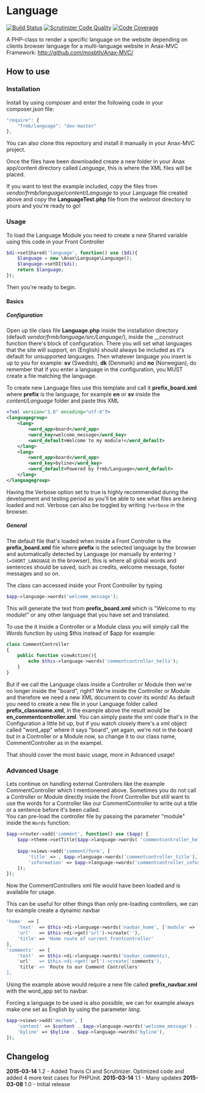 # Language

[![Build Status](https://travis-ci.org/frmb14/Language.svg?branch=master)](https://travis-ci.org/frmb14/Language)
[![Scrutinizer Code Quality](https://scrutinizer-ci.com/g/frmb14/Language/badges/quality-score.png?b=master)](https://scrutinizer-ci.com/g/frmb14/Language/?branch=master)
[![Code Coverage](https://scrutinizer-ci.com/g/frmb14/Language/badges/coverage.png?b=master)](https://scrutinizer-ci.com/g/frmb14/Language/?branch=master)

A PHP-class to render a specific language on the website depending on clients browser language for a multi-language website in Anax-MVC Framework: http://github.com/mosbth/Anax-MVC/

## How to use

### Installation
Install by using composer and enter the following code in your composer.json file:
```javascript
"require": {
	"frmb/language": "dev-master"
},
```
You can also clone this repository and install it manually in your Anax-MVC project. 

Once the files have been downloaded create a new folder in your Anax app/content directory called *Language*, this is where the XML files will be placed.

If you want to test the example included, copy the files from *vendor/frmb/language/content/Language* to your Language file created above and copy the **LanguageTest.php** file from the webroot directory to yours and you're ready to go!

### Usage

To load the Language Module you need to create a new Shared variable using this code in your Front Controller
```php
$di->setShared('language', function() use ($di){
    $language = new \Anax\Language\Language();
	$language->setDI($di);
    return $language;
});
```

Then you're ready to begin.

#### Basics
##### Configuration
Open up tile class file **Language.php** inside the installation directory (default *vendor/frmb/language/src/Language/*), inside the __construct function there's block of configuration. There you will set what languages that the site will support, en (English) should always be included as it's default for unsupported languages. Then whatever language you insert is up to you for example: **sv** (Swedish), **dk** (Denmark) and **no** (Norwegian), do remember that if you enter a language in the configuration, you MUST create a file matching the language.

To create new Language files use this template and call it **prefix_board.xml** where **prefix** is the language, for example **en** or **sv** inside the *content/Language* folder and paste this XML
```xml
<?xml version="1.0" encoding="utf-8"?>
<languagegroup>
	<lang>
		<word_app>board</word_app>
		<word_key>welcome_message</word_key>
		<word_default>Welcome to my module!</word_default>
	</lang>
	<lang>
		<word_app>board</word_app>
		<word_key>byline</word_key>
		<word_default>Powered by frmb/Language</word_default>
	</lang>
</languagegroup>
```

Having the Verbose option set to true is highly recommended during the development and testing period as you'll be able to see what files are being loaded and not. Verbose can also be toggled by writing `?verbose` in the browser.

##### General

The default file that's loaded when inside a Front Controller is the **prefix_board.xml** file where **prefix** is the selected language by the browser and automatically detected by Language (or manually by entering `?l=SHORT_LANGUAGE` in the browser), this is where all global words and sentences should be saved, such as credits, welcome message, footer messages and so on.

The class can accessed inside your Front Controller by typing
```php
$app->language->words('welcome_message'); 
```
This will generate the text from **prefix_board.xml** which is "Welcome to my module!" or any other language that you have set and translated.

To use the it inside a Controller or a Module class you will simply call the Words function by using $this instead of $app for example:
```php
class CommentController
{
	public function viewAction(){
		echo $this->language->words('commentcontroller_hello'); 
	}
}
```
But if we call the Language class inside a Controller or Module then we're no longer inside the "board", right? 
We're inside the Controller or Module and therefore we need a new XML document to cover its words!
As default you need to create a new file in your Language folder called **prefix_classname.xml**, in the example above the result would be **en_commentcontroller.xml**. You can simply paste the xml code that's in the Configuration a little bit up, but if you watch closely there's a xml object called "word_app" where it says "board", yet again, we're not in the board but in a Controller or a Module now, so change it to our class name, CommentController as in the exampel.

That should cover the most basic usage, more in Advanced usage!

### Advanced Usage

Lets continue on handling external Controllers like the example CommentController which I mentionened above. Sometimes you do not call a Controller or Module directly inside the Front Controller but still want to use the words for a Controller like our CommentController to write out a title or a sentence before it's been called.  
You can pre-load the controller file by passing the parameter "module" inside the `Words` function:

```php
$app->router->add('comment', function() use ($app) {
	$app->theme->setTitle($app->language->words( 'commentcontroller_hello', ['module' => 'CommentController']) );
	
	$app->views->add('comment/form', [
        'title' => , $app->language->words('commentcontroller_title'),
        'information' => $app->language->words('commentcontroller_information'),
    ]);
});
```
Now the CommentControllers xml file would have been loaded and is available for usage.

This can be useful for other things than only pre-loading controllers, we can for example create a dynamic navbar
```php
'home'  => [
    'text'  => $this->di->language->words('navbar_home', ['module' => 'navbar']),
    'url'   => $this->di->get('url')->create(''),
    'title' => 'Home route of current frontcontroller'
],
'comments'  => [
    'text'  => $this->di->language->words('navbar_comments),
    'url'   => $this->di->get('url')->create('comments'),
    'title' => 'Route to our Comment Controllers'
],
```
Using the example above would require a new file called **prefix_navbar.xml** with the word_app set to navbar.

Forcing a language to be used is also possible, we can for example always make one set as English by using the parameter *lang*.

```php
$app->views->add('me/hem', [
	'content' => $content . $app->language->words('welcome_message') . '<br/>' . $app->language->words('welcome_message', ['lang' => 'en']),
	'byline' => $byline . $app->language->words('byline'),
]);
```

## Changelog
**2015-03-14** 1.2 - Added Travis CI and Scrutinizer. Optimized code and added 4 more test cases for PHPUnit.
**2015-03-14** 1.1 - Many updates
**2015-03-08** 1.0 - Initial release
